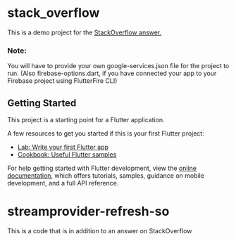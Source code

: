 # stack_overflow

This is a demo project for the [StackOverflow answer.](https://stackoverflow.com/questions/71891401/refresh-reset-streamprovider-flutter-firebase/71953349#71953349)

### Note:
You will have to provide your own google-services.json file for the project to run. (Also firebase-options.dart, if you have connected your app to your Firebase project using FlutterFire CLI)

## Getting Started

This project is a starting point for a Flutter application.

A few resources to get you started if this is your first Flutter project:

- [Lab: Write your first Flutter app](https://docs.flutter.dev/get-started/codelab)
- [Cookbook: Useful Flutter samples](https://docs.flutter.dev/cookbook)

For help getting started with Flutter development, view the
[online documentation](https://docs.flutter.dev/), which offers tutorials,
samples, guidance on mobile development, and a full API reference.
# streamprovider-refresh-so
This is a code that is in addition to an answer on StackOverflow
